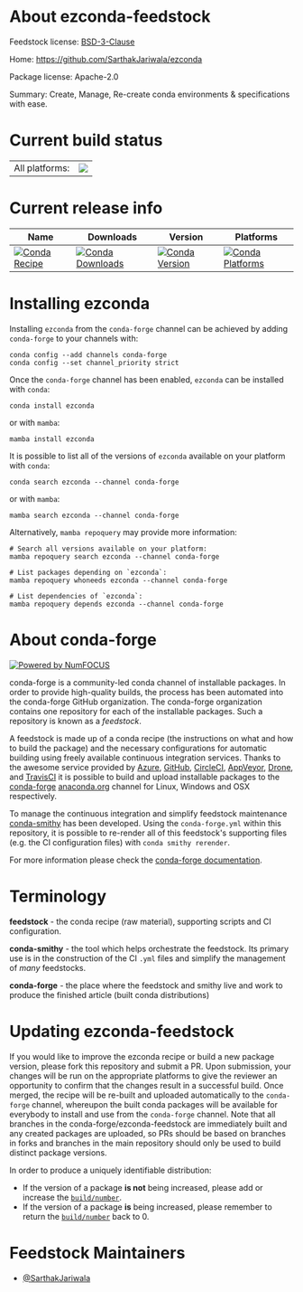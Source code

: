 About ezconda-feedstock
=======================

Feedstock license: [BSD-3-Clause](https://github.com/conda-forge/ezconda-feedstock/blob/main/LICENSE.txt)

Home: https://github.com/SarthakJariwala/ezconda

Package license: Apache-2.0

Summary: Create, Manage, Re-create conda environments & specifications with ease.

Current build status
====================


<table><tr><td>All platforms:</td>
    <td>
      <a href="https://dev.azure.com/conda-forge/feedstock-builds/_build/latest?definitionId=15020&branchName=main">
        <img src="https://dev.azure.com/conda-forge/feedstock-builds/_apis/build/status/ezconda-feedstock?branchName=main">
      </a>
    </td>
  </tr>
</table>

Current release info
====================

| Name | Downloads | Version | Platforms |
| --- | --- | --- | --- |
| [![Conda Recipe](https://img.shields.io/badge/recipe-ezconda-green.svg)](https://anaconda.org/conda-forge/ezconda) | [![Conda Downloads](https://img.shields.io/conda/dn/conda-forge/ezconda.svg)](https://anaconda.org/conda-forge/ezconda) | [![Conda Version](https://img.shields.io/conda/vn/conda-forge/ezconda.svg)](https://anaconda.org/conda-forge/ezconda) | [![Conda Platforms](https://img.shields.io/conda/pn/conda-forge/ezconda.svg)](https://anaconda.org/conda-forge/ezconda) |

Installing ezconda
==================

Installing `ezconda` from the `conda-forge` channel can be achieved by adding `conda-forge` to your channels with:

```
conda config --add channels conda-forge
conda config --set channel_priority strict
```

Once the `conda-forge` channel has been enabled, `ezconda` can be installed with `conda`:

```
conda install ezconda
```

or with `mamba`:

```
mamba install ezconda
```

It is possible to list all of the versions of `ezconda` available on your platform with `conda`:

```
conda search ezconda --channel conda-forge
```

or with `mamba`:

```
mamba search ezconda --channel conda-forge
```

Alternatively, `mamba repoquery` may provide more information:

```
# Search all versions available on your platform:
mamba repoquery search ezconda --channel conda-forge

# List packages depending on `ezconda`:
mamba repoquery whoneeds ezconda --channel conda-forge

# List dependencies of `ezconda`:
mamba repoquery depends ezconda --channel conda-forge
```


About conda-forge
=================

[![Powered by
NumFOCUS](https://img.shields.io/badge/powered%20by-NumFOCUS-orange.svg?style=flat&colorA=E1523D&colorB=007D8A)](https://numfocus.org)

conda-forge is a community-led conda channel of installable packages.
In order to provide high-quality builds, the process has been automated into the
conda-forge GitHub organization. The conda-forge organization contains one repository
for each of the installable packages. Such a repository is known as a *feedstock*.

A feedstock is made up of a conda recipe (the instructions on what and how to build
the package) and the necessary configurations for automatic building using freely
available continuous integration services. Thanks to the awesome service provided by
[Azure](https://azure.microsoft.com/en-us/services/devops/), [GitHub](https://github.com/),
[CircleCI](https://circleci.com/), [AppVeyor](https://www.appveyor.com/),
[Drone](https://cloud.drone.io/welcome), and [TravisCI](https://travis-ci.com/)
it is possible to build and upload installable packages to the
[conda-forge](https://anaconda.org/conda-forge) [anaconda.org](https://anaconda.org/)
channel for Linux, Windows and OSX respectively.

To manage the continuous integration and simplify feedstock maintenance
[conda-smithy](https://github.com/conda-forge/conda-smithy) has been developed.
Using the ``conda-forge.yml`` within this repository, it is possible to re-render all of
this feedstock's supporting files (e.g. the CI configuration files) with ``conda smithy rerender``.

For more information please check the [conda-forge documentation](https://conda-forge.org/docs/).

Terminology
===========

**feedstock** - the conda recipe (raw material), supporting scripts and CI configuration.

**conda-smithy** - the tool which helps orchestrate the feedstock.
                   Its primary use is in the construction of the CI ``.yml`` files
                   and simplify the management of *many* feedstocks.

**conda-forge** - the place where the feedstock and smithy live and work to
                  produce the finished article (built conda distributions)


Updating ezconda-feedstock
==========================

If you would like to improve the ezconda recipe or build a new
package version, please fork this repository and submit a PR. Upon submission,
your changes will be run on the appropriate platforms to give the reviewer an
opportunity to confirm that the changes result in a successful build. Once
merged, the recipe will be re-built and uploaded automatically to the
`conda-forge` channel, whereupon the built conda packages will be available for
everybody to install and use from the `conda-forge` channel.
Note that all branches in the conda-forge/ezconda-feedstock are
immediately built and any created packages are uploaded, so PRs should be based
on branches in forks and branches in the main repository should only be used to
build distinct package versions.

In order to produce a uniquely identifiable distribution:
 * If the version of a package **is not** being increased, please add or increase
   the [``build/number``](https://docs.conda.io/projects/conda-build/en/latest/resources/define-metadata.html#build-number-and-string).
 * If the version of a package **is** being increased, please remember to return
   the [``build/number``](https://docs.conda.io/projects/conda-build/en/latest/resources/define-metadata.html#build-number-and-string)
   back to 0.

Feedstock Maintainers
=====================

* [@SarthakJariwala](https://github.com/SarthakJariwala/)

